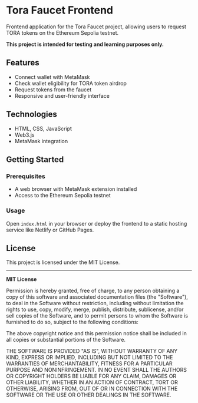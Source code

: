 # Tora Faucet Frontend

Frontend application for the Tora Faucet project, allowing users to request TORA tokens on the Ethereum Sepolia testnet.

**This project is intended for testing and learning purposes only.**

## Features

- Connect wallet with MetaMask
- Check wallet eligibility for TORA token airdrop
- Request tokens from the faucet
- Responsive and user-friendly interface

## Technologies

- HTML, CSS, JavaScript
- Web3.js
- MetaMask integration

## Getting Started

### Prerequisites

- A web browser with MetaMask extension installed
- Access to the Ethereum Sepolia testnet

### Usage

Open `index.html` in your browser or deploy the frontend to a static hosting service like Netlify or GitHub Pages.

## License

This project is licensed under the MIT License.

---

**MIT License**

Permission is hereby granted, free of charge, to any person obtaining a copy of this software and associated documentation files (the "Software"), to deal in the Software without restriction, including without limitation the rights to use, copy, modify, merge, publish, distribute, sublicense, and/or sell copies of the Software, and to permit persons to whom the Software is furnished to do so, subject to the following conditions:

The above copyright notice and this permission notice shall be included in all copies or substantial portions of the Software.

THE SOFTWARE IS PROVIDED "AS IS", WITHOUT WARRANTY OF ANY KIND, EXPRESS OR IMPLIED, INCLUDING BUT NOT LIMITED TO THE WARRANTIES OF MERCHANTABILITY, FITNESS FOR A PARTICULAR PURPOSE AND NONINFRINGEMENT. IN NO EVENT SHALL THE AUTHORS OR COPYRIGHT HOLDERS BE LIABLE FOR ANY CLAIM, DAMAGES OR OTHER LIABILITY, WHETHER IN AN ACTION OF CONTRACT, TORT OR OTHERWISE, ARISING FROM, OUT OF OR IN CONNECTION WITH THE SOFTWARE OR THE USE OR OTHER DEALINGS IN THE SOFTWARE.

